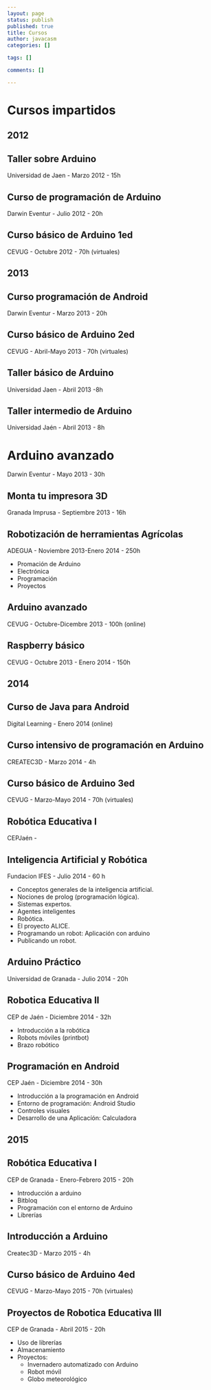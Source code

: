 ```yaml
--- 
layout: page
status: publish
published: true
title: Cursos
author: javacasm
categories: []

tags: []

comments: []

---
```


# Cursos impartidos

## 2012

## Taller sobre Arduino
Universidad de Jaen - Marzo 2012 - 15h

## Curso de programación de Arduino
Darwin Eventur - Julio 2012 - 20h

## Curso básico de Arduino 1ed
CEVUG - Octubre 2012 - 70h (virtuales)

## 2013

## Curso programación de Android
Darwin Eventur - Marzo 2013 - 20h

## Curso básico de Arduino 2ed
CEVUG - Abril-Mayo 2013 - 70h (virtuales)

## Taller básico de Arduino
Universidad Jaen - Abril 2013 -8h

## Taller intermedio de Arduino
Universidad Jaén - Abril 2013 - 8h

# Arduino avanzado
Darwin Eventur - Mayo 2013 - 30h


## Monta tu impresora 3D
Granada Imprusa - Septiembre 2013 -  16h

## Robotización de herramientas Agrícolas
ADEGUA - Noviembre 2013-Enero 2014 - 250h

* Promación de Arduino
* Electrónica
* Programación
* Proyectos



## Arduino avanzado
CEVUG - Octubre-Dicembre 2013 - 100h (online)

## Raspberry básico 
CEVUG - Octubre 2013 - Enero 2014 - 150h

## 2014

## Curso de Java para Android
Digital Learning - Enero 2014  (online)

## Curso intensivo de programación en Arduino
CREATEC3D - Marzo 2014 - 4h

## Curso básico de Arduino 3ed
CEVUG - Marzo-Mayo 2014 - 70h (virtuales)

## Robótica Educativa I
CEPJaén - 

## Inteligencia Artificial y Robótica
Fundacion IFES - Julio 2014 - 60 h

* Conceptos generales de la inteligencia artificial.
* Nociones de prolog (programación lógica).
* Sistemas expertos.
* Agentes inteligentes
* Robótica.
* El proyecto ALICE.
* Programando un robot: Aplicación con arduino
* Publicando un robot.

## Arduino Práctico
Universidad de Granada -  Julio 2014 - 20h


## Robotica Educativa II 
CEP de Jaén - Diciembre 2014 - 32h

* Introducción a la robótica
* Robots móviles (printbot)
* Brazo robótico

## Programación en Android
CEP Jaén - Diciembre 2014 - 30h

* Introducción a la programación en Android
* Entorno de programación: Android Studio
* Controles visuales
* Desarrollo de una Aplicacíón: Calculadora

## 2015

## Robótica Educativa I
CEP de Granada - Enero-Febrero 2015 - 20h

* Introducción a arduino
* Bitbloq
* Programación con el entorno de Arduino
* Librerías

## Introducción a Arduino
Createc3D - Marzo 2015 - 4h

## Curso básico de Arduino 4ed
CEVUG - Marzo-Mayo 2015 - 70h (virtuales)

## Proyectos de Robotica Educativa  III
CEP de Granada - Abril 2015 - 20h

* Uso de librerías
* Almacenamiento
* Proyectos:
	* Invernadero automatizado con Arduino
	* Robot móvil
	* Globo meteorológico



